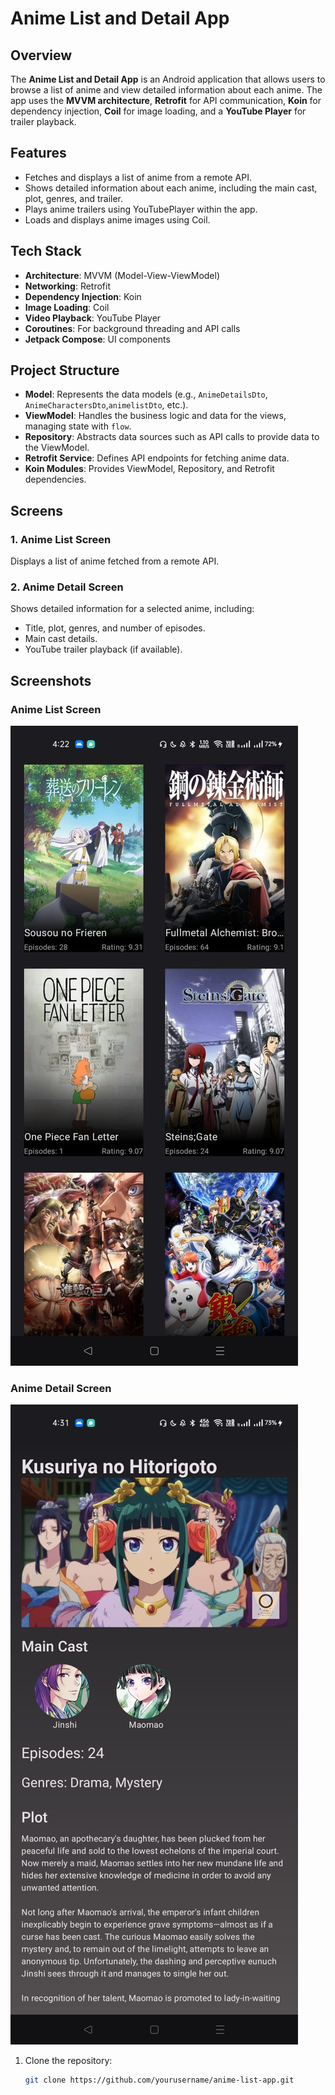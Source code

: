 # Anime List and Detail App

## Overview

The **Anime List and Detail App** is an Android application that allows users to browse a list of anime and view detailed information about each anime. The app uses the **MVVM architecture**, **Retrofit** for API communication, **Koin** for dependency injection, **Coil** for image loading, and a **YouTube Player** for trailer playback.

## Features

- Fetches and displays a list of anime from a remote API.
- Shows detailed information about each anime, including the main cast, plot, genres, and trailer.
- Plays anime trailers using YouTubePlayer within the app.
- Loads and displays anime images using Coil.

## Tech Stack

- **Architecture**: MVVM (Model-View-ViewModel)
- **Networking**: Retrofit
- **Dependency Injection**: Koin
- **Image Loading**: Coil
- **Video Playback**: YouTube Player
- **Coroutines**: For background threading and API calls
- **Jetpack Compose**: UI components

## Project Structure

- **Model**: Represents the data models (e.g., `AnimeDetailsDto`, `AnimeCharactersDto`,`animelistDto`, etc.).
- **ViewModel**: Handles the business logic and data for the views, managing state with `flow`.
- **Repository**: Abstracts data sources such as API calls to provide data to the ViewModel.
- **Retrofit Service**: Defines API endpoints for fetching anime data.
- **Koin Modules**: Provides ViewModel, Repository, and Retrofit dependencies.

## Screens

### 1. **Anime List Screen**
Displays a list of anime fetched from a remote API.

### 2. **Anime Detail Screen**
Shows detailed information for a selected anime, including:
- Title, plot, genres, and number of episodes.
- Main cast details.
- YouTube trailer playback (if available).

## Screenshots

### Anime List Screen
![Anime List](screenshots/anime_list.jpeg)

### Anime Detail Screen
![Anime Detail](screenshots/anime_Details.jpeg)


1. Clone the repository:
   ```bash
   git clone https://github.com/yourusername/anime-list-app.git
